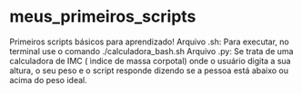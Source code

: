 # meus_primeiros_scripts
 Primeiros scripts básicos para aprendizado!
 Arquivo .sh: Para executar, no terminal use o comando ./calculadora_bash.sh
 Arquivo .py: Se trata de uma calculadora de IMC ( ìndice de massa corpotal) onde o usuário digita a sua altura, o seu peso e o script responde dizendo se a pessoa está abaixo ou acima do peso ideal. 
